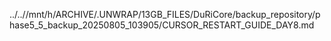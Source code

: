 ../..//mnt/h/ARCHIVE/.UNWRAP/13GB_FILES/DuRiCore/backup_repository/phase5_5_backup_20250805_103905/CURSOR_RESTART_GUIDE_DAY8.md